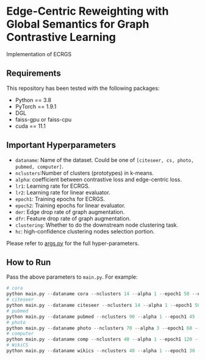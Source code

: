 # Edge-Centric Reweighting with Global Semantics for Graph Contrastive Learning

Implementation of ECRGS

## Requirements

This repository has been tested with the following packages:
- Python == 3.8
- PyTorch == 1.9.1
- DGL
- faiss-gpu or faiss-cpu
- cuda == 11.1

## Important Hyperparameters

- `dataname`: Name of the dataset. Could be one of `[citeseer, cs, photo, pubmed, computer]`. 
- `nclusters`:Number of clusters (prototypes) in k-means. 
- `alpha`:  coefficient between contrastive loss and edge-centric loss. 
- `lr1`: Learning rate for ECRGS.
- `lr2`: Learning rate for linear evaluator.
- `epoch1`: Training epochs for ECRGS.
- `epoch2`: Training epochs for linear evaluator.
- `der`: Edge drop rate of graph augmentation.
- `dfr`: Feature drop rate of graph augmentation.
- `clustering`: Whether to do the downstream node clustering task.
- `hc`: high-confidence clustering nodes selection portion.

Please refer to [args.py](args.py) for the full hyper-parameters.

## How to Run

Pass the above parameters to `main.py`. For example:

```python
# cora
python main.py --dataname cora --nclusters 14 --alpha 1 --epoch1 50 --epoch2 1000 
# citeseer
python main.py --dataname citeseer --nclusters 14 --alpha 1 --epoch1 50 --epoch2 1000 
# pubmed
python main.py --dataname pubmed --nclusters 90 --alpha 1 --epoch1 45 --epoch2 2000
# photo
python main.py --dataname photo --nclusters 70 --alpha 3 --epoch1 60 --lr1 1e-4 --epoch2 5000 --lr2 1e-3 --proj_dim 64 
# computer
python main.py --dataname comp --nclusters 40 --alpha 1 --epoch1 120 --lr1 1e-4 --epoch2 5000 --lr2 1e-3 
# WikiCS
python main.py --dataname wikics --nclusters 40 --alpha 1 --epoch1 30 --epoch2 1200 
```
